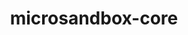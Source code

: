 <div align="center">
  <!-- <a href="https://github.com/microsandbox/microsandbox" target="_blank">
    <img src="https://raw.githubusercontent.com/microsandbox/microsandbox/main/assets/logo-purple-gradient.png" alt="microsandbox logo" width="100"></img>
  </a> -->

  <h1>microsandbox-core</h1>
</div>
